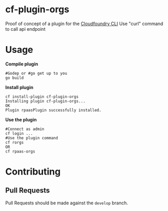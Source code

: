 cf-plugin-orgs
==============

Proof of concept of a plugin for the [Cloudfoundry CLI](https://github.com/cloudfoundry/cli)
Use "curl" command to call api endpoint 


# Usage
**Compile plugin**
```
#Godep or #go get up to you
go build
```
**Install plugin**
```
cf install-plugin cf-plugin-orgs 
Installing plugin cf-plugin-orgs...
OK
Plugin rpaasPlugin successfully installed.
```
**Use the plugin**
```
#Connect as admin
cf login ...
#Use the plugin command
cf rorgs
OR
cf rpaas-orgs
```

Contributing
============

Pull Requests
---------------------

Pull Requests should be made against the `develop` branch.


